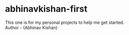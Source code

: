 # abhinavkishan-first
This one is for my personal projects to help me get started.
<br>
Author - (Abhinav Kishan)

